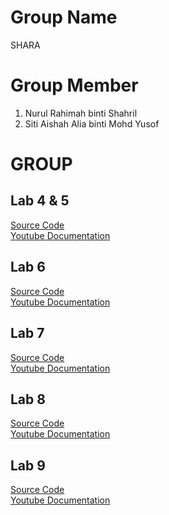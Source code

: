 
   # Group Name
   SHARA
   
   # Group Member
   1. Nurul Rahimah binti Shahril
   2. Siti Aishah Alia binti Mohd Yusof

# GROUP
## Lab 4 & 5
<a href="https://github.com/addff/2410-ICT602/blob/37856264304cf2733a28f6863987d12a64040f77/Group%20B12/LAB%204%2C%205%2C%206%2C%207%20/GROUP"> Source Code </a> <br>
<a href="https://youtu.be/gAfW3-yP8OU](https://youtu.be/SZX20e5IZyI"> Youtube Documentation </a> <br>

## Lab 6
<a href="https://github.com/addff/2410-ICT602/blob/37856264304cf2733a28f6863987d12a64040f77/Group%20B12/LAB%204%2C%205%2C%206%2C%207%20/GROUP"> Source Code </a> <br>
<a href="https://youtu.be/EA5Q1wyQnKA"> Youtube Documentation </a> <br>

## Lab 7
<a href="https://github.com/addff/2410-ICT602/blob/37856264304cf2733a28f6863987d12a64040f77/Group%20B12/LAB%204%2C%205%2C%206%2C%207%20/GROUP"> Source Code </a> <br>
<a href=""> Youtube Documentation </a> <br>

## Lab 8
<a href=""> Source Code </a> <br>
<a href=""> Youtube Documentation </a> <br>

## Lab 9
<a href=""> Source Code </a> <br>
<a href=""> Youtube Documentation </a> <br>
